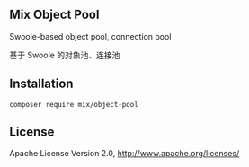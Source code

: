 ## Mix Object Pool

Swoole-based object pool, connection pool

基于 Swoole 的对象池、连接池

## Installation

```
composer require mix/object-pool
```

## License

Apache License Version 2.0, http://www.apache.org/licenses/
